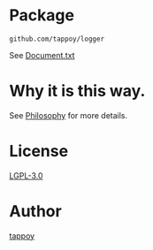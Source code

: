 # Package
`github.com/tappoy/logger`

See [Document.txt](Document.txt)

# Why it is this way.
See [Philosophy](https://github.com/tappoy/philosophy) for more details.

# License
[LGPL-3.0](LICENSE)

# Author
[tappoy](https://github.com/tappoy)
